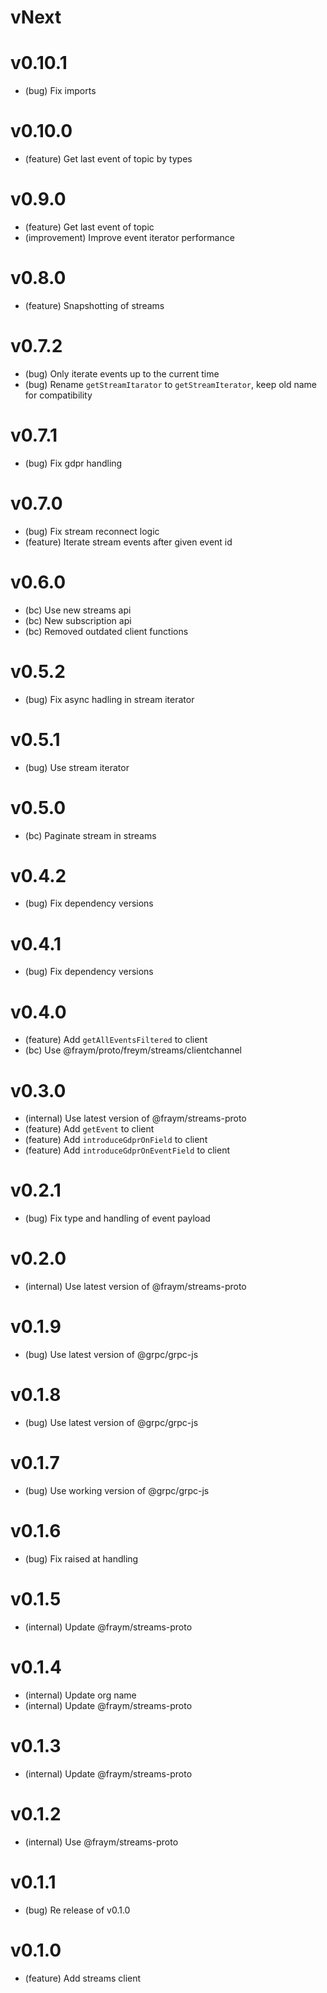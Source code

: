 # vNext

# v0.10.1

-   (bug) Fix imports

# v0.10.0

-   (feature) Get last event of topic by types

# v0.9.0

-   (feature) Get last event of topic
-   (improvement) Improve event iterator performance

# v0.8.0

-   (feature) Snapshotting of streams

# v0.7.2

-   (bug) Only iterate events up to the current time
-   (bug) Rename `getStreamItarator` to `getStreamIterator`, keep old name for compatibility

# v0.7.1

-   (bug) Fix gdpr handling

# v0.7.0

-   (bug) Fix stream reconnect logic
-   (feature) Iterate stream events after given event id

# v0.6.0

-   (bc) Use new streams api
-   (bc) New subscription api
-   (bc) Removed outdated client functions

# v0.5.2

-   (bug) Fix async hadling in stream iterator

# v0.5.1

-   (bug) Use stream iterator

# v0.5.0

-   (bc) Paginate stream in streams

# v0.4.2

-   (bug) Fix dependency versions

# v0.4.1

-   (bug) Fix dependency versions

# v0.4.0

-   (feature) Add `getAllEventsFiltered` to client
-   (bc) Use @fraym/proto/freym/streams/clientchannel

# v0.3.0

-   (internal) Use latest version of @fraym/streams-proto
-   (feature) Add `getEvent` to client
-   (feature) Add `introduceGdprOnField` to client
-   (feature) Add `introduceGdprOnEventField` to client

# v0.2.1

-   (bug) Fix type and handling of event payload

# v0.2.0

-   (internal) Use latest version of @fraym/streams-proto

# v0.1.9

-   (bug) Use latest version of @grpc/grpc-js

# v0.1.8

-   (bug) Use latest version of @grpc/grpc-js

# v0.1.7

-   (bug) Use working version of @grpc/grpc-js

# v0.1.6

-   (bug) Fix raised at handling

# v0.1.5

-   (internal) Update @fraym/streams-proto

# v0.1.4

-   (internal) Update org name
-   (internal) Update @fraym/streams-proto

# v0.1.3

-   (internal) Update @fraym/streams-proto

# v0.1.2

-   (internal) Use @fraym/streams-proto

# v0.1.1

-   (bug) Re release of v0.1.0

# v0.1.0

-   (feature) Add streams client
